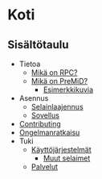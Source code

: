 # Koti

## Sisältötaulu

* Tietoa
  * [Mikä on RPC?](about/whats-rpc.md)
  * [Mikä on PreMiD?](about/whats-premid/)
    * [Esimerkkikuvia](about/whats-premid/example-pictures.md)
* Asennus
  * [Selainlaajennus](installation/extension.md)
  * [Sovellus](installation/application.md)
* [Contributing](contributing/contributing.md)
* [Ongelmanratkaisu](troubleshooting/troubleshooting.md)
* Tuki
  * [Käyttöjärjestelmät](support/operating-systems/)
    * [Muut selaimet](support/operating-systems/additional-browsers.md)
  * [Palvelut](support/services.md)

